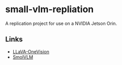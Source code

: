 # small-vlm-repliation
A replication project for use on a NVIDIA Jetson Orin.

## Links

* [LLaVA-OneVision](https://huggingface.co/llava-hf/llava-onevision-qwen2-7b-ov-hf)
* [SmolVLM](https://huggingface.co/HuggingFaceTB/SmolVLM-Instruct)
